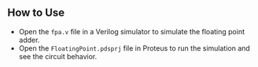 ## How to Use

- Open the `fpa.v` file in a Verilog simulator to simulate the floating point adder.
- Open the `FloatingPoint.pdsprj` file in Proteus to run the simulation and see the circuit behavior.


